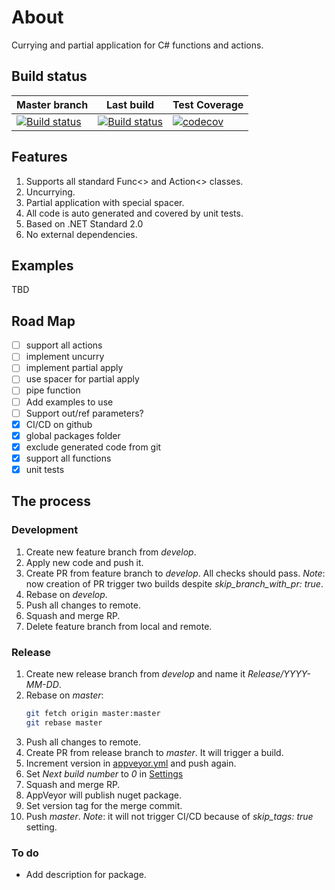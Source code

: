 # About

Currying and partial application for C# functions and actions.

## Build status

| Master branch | Last build | Test Coverage |
|-|-|-|
| [![Build status](https://ci.appveyor.com/api/projects/status/2ppb58d9a8gmvdfw/branch/master?svg=true)](https://ci.appveyor.com/project/sgaliamov/scurry/branch/master)  |[![Build status](https://ci.appveyor.com/api/projects/status/2ppb58d9a8gmvdfw?svg=true)](https://ci.appveyor.com/project/sgaliamov/scurry) | [![codecov](https://codecov.io/gh/sgaliamov/scurry/branch/master/graph/badge.svg)](https://codecov.io/gh/sgaliamov/scurry) |

## Features

1. Supports all standard Func<> and Action<> classes.
2. Uncurrying.
3. Partial application with special spacer.
4. All code is auto generated and covered by unit tests.
5. Based on .NET Standard 2.0
6. No external dependencies.

## Examples

TBD

## Road Map

- [ ] support all actions
- [ ] implement uncurry
- [ ] implement partial apply
- [ ] use spacer for partial apply
- [ ] pipe function
- [ ] Add examples to use
- [ ] Support out/ref parameters?
- [x] CI/CD on github
- [x] global packages folder
- [x] exclude generated code from git
- [x] support all functions
- [x] unit tests

## The process

### Development

1. Create new feature branch from *develop*.
1. Apply new code and push it.
1. Create PR from feature branch to *develop*. All checks should pass. *Note*: now creation of PR trigger two builds despite *skip_branch_with_pr: true*.
1. Rebase on *develop*.
1. Push all changes to remote.
1. Squash and merge RP.
1. Delete feature branch from local and remote.

### Release

1. Create new release branch from *develop* and name it *Release/YYYY-MM-DD*.
1. Rebase on *master*:
   ``` bash
   git fetch origin master:master
   git rebase master
   ```
1. Push all changes to remote.
1. Create PR from release branch to *master*. It will trigger a build.
1. Increment version in [appveyor.yml](./appveyor.yml) and push again.
1. Set *Next build number* to *0* in [Settings](https://ci.appveyor.com/project/sgaliamov/scurry/settings)
1. Squash and merge RP.
1. AppVeyor will publish nuget package.
1. Set version tag for the merge commit.
1. Push *master*. *Note*: it will not trigger CI/CD because of *skip_tags: true* setting.


### To do

- Add description for package.